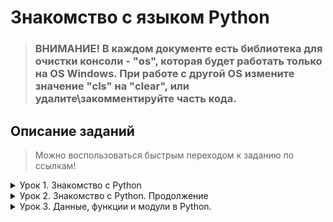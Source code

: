# Знакомство с языком Python

> ### **ВНИМАНИЕ!** В каждом документе есть библиотека для очистки консоли - **"os"**, которая будет работать только на **OS Windows**. При работе с другой OS измените значение **"cls"** на **"clear"**, или удалите\закомментируйте часть кода.

## Описание заданий
>Можно воспользоваться быстрым переходом к заданию по ссылкам!
<details>
<summary>Урок 1. Знакомство с Python</summary>

---

* [**001_Day_of_the_week**](https://github.com/Minscript/Python_Homework/blob/master/Lesson_1/001_Day_of_the_week.py) - Напишите программу, которая принимает на вход цифру, обозначающую день недели, и проверяет, является ли этот день выходным.

* [**002_Morgan**](https://github.com/Minscript/Python_Homework/blob/master/Lesson_1/002_Morgan.py) - Напишите программу для. проверки истинности утверждения ¬(X ⋁ Y ⋁ Z) = ¬X ⋀ ¬Y ⋀ ¬Z для всех значений предикат.

* [**003_Number_of_the_quarter_plane**](https://github.com/Minscript/Python_Homework/blob/master/Lesson_1/003_Number_of_the_quarter_plane.py) - Напишите программу, которая принимает на вход координаты точки (X и Y), причём X ≠ 0 и Y ≠ 0 и выдаёт номер четверти плоскости, в которой находится эта точка (или на какой оси она находится).

* [**004_Show_the_range**](https://github.com/Minscript/Python_Homework/blob/master/Lesson_1/004_Show_the_range.py) - Напишите программу, которая по заданному номеру четверти, показывает диапазон возможных координат точек в этой четверти (x и y).

* [**005_Distance_in_2D**](https://github.com/Minscript/Python_Homework/blob/master/Lesson_1/005_Distance_in_2D.py) - Напишите программу, которая принимает на вход координаты двух точек и находит расстояние между ними в 2D пространстве.
</details>

<details>
<summary>Урок 2. Знакомство с Python. Продолжение</summary>

---

* [**001_Sum_of_digits**](https://github.com/Minscript/Python_Homework/blob/master/Lesson_2/001_Sum_of_digits.py) - Напишите программу, которая принимает на вход вещественное число и показывает сумму его цифр.

* [**002_Product_from_1_to_N**](https://github.com/Minscript/Python_Homework/blob/master/Lesson_2/002_Product_from_1_to_N.py) - Напишите программу, которая принимает на вход число N и выдает набор произведений чисел от 1 до N.

* [**003_A_sequence_of_N_numbers**](https://github.com/Minscript/Python_Homework/blob/master/Lesson_2/003_A_sequence_of_N_numbers.py) - Задайте список из n чисел последовательности 
(1+1/n)^n и выведите на экран их сумму, округлённую до трёх знаков после точки.

* [**004_N_product_from_a_to_b**](https://github.com/Minscript/Python_Homework/blob/master/Lesson_2/004_N_product_from_a_to_b.py) - Задайте список из N элементов, заполненных числами из промежутка [-N, N]. Найдите произведение элементов на позициях a и b. Значения N, a и b вводит пользователь с клавиатуры.

* [**005_Shuffling_the_list**](https://github.com/Minscript/Python_Homework/blob/master/Lesson_2/005_Shuffling_the_list.py) - Реализуйте алгоритм перемешивания списка.
</details>

<details>
<summary>Урок 3. Данные, функции и модули в Python.</summary>

---

* [**001_Amount_in_odd_positions**](https://github.com/Minscript/Python_Homework/blob/master/Lesson_3/001_Amount_in_odd_positions.py) - Задайте список из нескольких чисел. Напишите программу, которая найдёт сумму элементов списка, стоящих на нечётной позиции.

* [**002_002_Product_of_pairs_of_numbers**](https://github.com/Minscript/Python_Homework/blob/master/Lesson_3/002_Product_of_pairs_of_numbers.py) - Напишите программу, которая найдёт произведение пар чисел списка. Парой считаем первый и последний элемент, второй и предпоследний и т.д.

* [**003_Difference_in_fractions**](https://github.com/Minscript/Python_Homework/blob/master/Lesson_3/003_Difference_in_fractions.py) - Задайте список из вещественных чисел. Напишите программу, которая найдёт разницу между максимальным и минимальным значением дробной части элементов.

* [**004_Decimal_to_binary**](https://github.com/Minscript/Python_Homework/blob/master/Lesson_3/004_Decimal_to_binary.py) - Напишите программу, которая будет преобразовывать десятичное число в двоичное.

* [**005_Fibonacci**](https://github.com/Minscript/Python_Homework/blob/master/Lesson_3/005_Fibonacci.py) - Задайте число. Составьте список чисел Фибоначчи, в том числе для отрицательных индексов.
</details>

